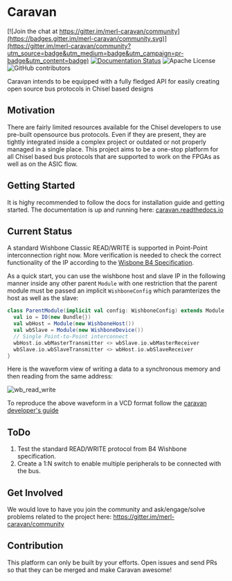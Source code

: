 Caravan
=======================

[![Join the chat at https://gitter.im/merl-caravan/community](https://badges.gitter.im/merl-caravan/community.svg)](https://gitter.im/merl-caravan/community?utm_source=badge&utm_medium=badge&utm_campaign=pr-badge&utm_content=badge)
[![Documentation Status](https://readthedocs.org/projects/caravan/badge/?version=latest)](https://caravan.readthedocs.io/en/latest/?badge=latest)
![Apache License](https://img.shields.io/github/license/merledu/caravan?style=plastic)
![GitHub contributors](https://img.shields.io/github/contributors/merledu/caravan?style=plastic)

Caravan intends to be equipped with a fully fledged API for easily creating open source bus protocols in Chisel based designs

## Motivation
There are fairly limited resources available for the Chisel developers to use pre-built opensource bus protocols. Even if they are present, they are tightly integrated inside a complex project or outdated or not properly managed in a single place. This project aims to be a one-stop platform for all Chisel based bus protocols that are supported to work on the FPGAs as well as on the ASIC flow.

## Getting Started
It is highy recommended to follow the docs for installation guide and getting started. The documentation is up and running here:
[caravan.readthedocs.io](caravan.rtfd.io)


## Current Status
A standard Wishbone Classic READ/WRITE is supported in Point-Point interconnection right now. More verification is needed to check the correct functionality of the IP according to the [Wisbone B4 Specification](https://cdn.opencores.org/downloads/wbspec_b4.pdf).

As a quick start, you can use the wishbone host and slave IP in the following manner inside any other parent `Module` with one restriction that the parent module must be passed an implicit `WishboneConfig` which paramterizes the host as well as the slave:

```scala
class ParentModule(implicit val config: WishboneConfig) extends Module {
  val io = IO(new Bundle{})
  val wbHost = Module(new WishboneHost())
  val wbSlave = Module(new WishboneDevice())
  // Single Point-to-Point interconnect
  wbHost.io.wbMasterTransmitter <> wbSlave.io.wbMasterReceiver
  wbSlave.io.wbSlaveTransmitter <> wbHost.io.wbSlaveReceiver
}
```

Here is the waveform view of writing a data to a synchronous memory and then reading from the same address:

![wb_read_write](https://github.com/merledu/caravan/blob/main/doc/wb_timing.png)

To reproduce the above waveform in a VCD format follow the [caravan developer's guide](https://caravan.readthedocs.io/en/latest/dev/index.html)

## ToDo

1. Test the standard READ/WRITE protocol from B4 Wishbone specification.
2. Create a 1:N switch to enable multiple peripherals to be connected with the bus.


## Get Involved

We would love to have you join the community and ask/engage/solve problems related to the project here: https://gitter.im/merl-caravan/community

## Contribution
This platform can only be built by your efforts. Open issues and send PRs so that they can be merged and make Caravan awesome! 
